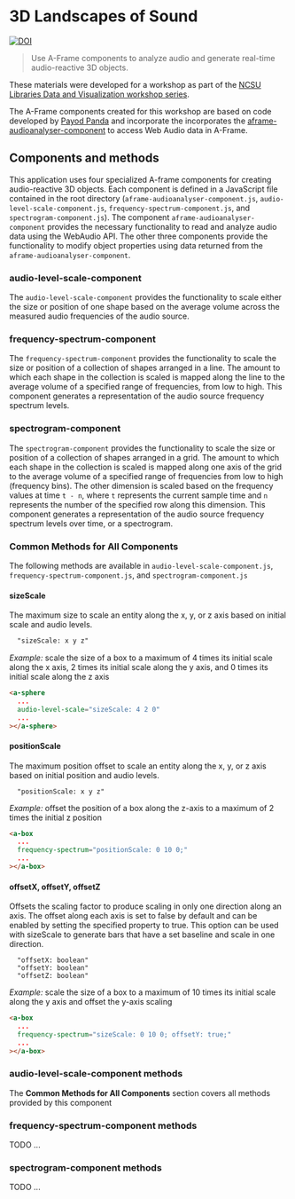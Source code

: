 # 3D Landscapes of Sound

[![DOI](https://zenodo.org/badge/141614578.svg)](https://zenodo.org/badge/latestdoi/141614578)


> Use A-Frame components to analyze audio and generate real-time audio-reactive 3D objects.

These materials were developed for a workshop as part of the [NCSU Libraries Data and Visualization workshop series](https://www.lib.ncsu.edu/workshops/category/data-and-visualization).

The A-Frame components created for this workshop are based on code developed by [Payod Panda](https://github.com/PayodPanda) and incorporate the incorporates the [aframe-audioanalyser-component](https://github.com/ngokevin/kframe/tree/master/components/audioanalyser/) to access Web Audio data in A-Frame.

## Components and methods

This application uses four specialized A-frame components for creating audio-reactive 3D objects. Each component is defined in a JavaScript file contained in the root directory (`aframe-audioanalyser-component.js`, `audio-level-scale-component.js`, `frequency-spectrum-component.js`, and `spectrogram-component.js`). The component `aframe-audioanalyser-component` provides the necessary functionality to read and analyze audio data using the WebAudio API. The other three components provide the functionality to modify object properties using data returned from the `aframe-audioanalyser-component`.

### audio-level-scale-component

The `audio-level-scale-component` provides the functionality to scale either the size or position of one shape based on the average volume across the measured audio frequencies of the audio source.

### frequency-spectrum-component

The `frequency-spectrum-component` provides the functionality to scale the size or position of a collection of shapes arranged in a line. The amount to which each shape in the collection is scaled is mapped along the line to the average volume of a specified range of frequencies, from low to high. This component generates a representation of the audio source frequency spectrum levels.

### spectrogram-component

The `spectrogram-component` provides the functionality to scale the size or position of a collection of shapes arranged in a grid. The amount to which each shape in the collection is scaled is mapped along one axis of the grid to the average volume of a specified range of frequencies from low to high (frequency bins). The other dimension is scaled based on the frequency values at time `t - n`, where `t` represents the current sample time and `n` represents the number of the specified row along this dimension. This component generates a representation of the audio source frequency spectrum levels over time, or a spectrogram.

### Common Methods for All Components

The following methods are available in `audio-level-scale-component.js`, `frequency-spectrum-component.js`, and `spectrogram-component.js`

#### sizeScale
The maximum size to scale an entity along the x, y, or z axis based on initial scale and audio levels.
```html
  "sizeScale: x y z"
```

*Example:* scale the size of a box to a maximum of 4 times its initial scale along the x axis, 2 times its initial scale along the y axis, and 0 times its initial scale along the z axis
```html
<a-sphere
  ...
  audio-level-scale="sizeScale: 4 2 0"
  ...
></a-sphere>
```

#### positionScale
The maximum position offset to scale an entity along the x, y, or z axis based on initial position and audio levels.
```
  "positionScale: x y z"
```

*Example:* offset the position of a box along the z-axis to a maximum of 2 times the initial z position
```html
<a-box
  ...
  frequency-spectrum="positionScale: 0 10 0;"
  ...
></a-box>
```

#### offsetX, offsetY, offsetZ
Offsets the scaling factor to produce scaling in only one direction along an axis. The offset along each axis is set to false by default and can be enabled by setting the specified property to true. This option can be used with sizeScale to generate bars that have a set baseline and scale in one direction.
```
  "offsetX: boolean"
  "offsetY: boolean"
  "offsetZ: boolean"
```

*Example:* scale the size of a box to a maximum of 10 times its initial scale along the y axis and offset the y-axis scaling
```html
<a-box
  ...
  frequency-spectrum="sizeScale: 0 10 0; offsetY: true;"
  ...
></a-box>
```

### audio-level-scale-component methods

The **Common Methods for All Components** section covers all methods provided by this component

### frequency-spectrum-component methods

TODO ...

### spectrogram-component methods

TODO ...